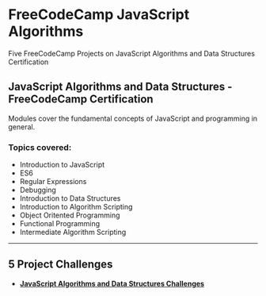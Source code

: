 # FreeCodeCamp JavaScript Algorithms
Five FreeCodeCamp Projects on JavaScript Algorithms and Data Structures Certification

## JavaScript Algorithms and Data Structures - FreeCodeCamp Certification
Modules cover the fundamental concepts of JavaScript and programming in general.
### Topics covered:
 * Introduction to JavaScript
 * ES6
 * Regular Expressions
 * Debugging
 * Introduction to Data Structures
 * Introduction to Algorithm Scripting
 * Object Oritented Programming
 * Functional Programming
 * Intermediate Algorithm Scripting

---
## 5 Project Challenges

   * [__JavaScript Algorithms and Data Structures Challenges__](https://www.freecodecamp.org/learn/javascript-algorithms-and-data-structures/javascript-algorithms-and-data-structures-projects/)
